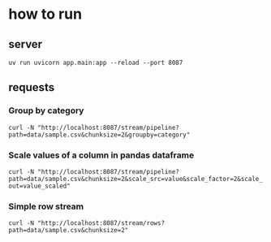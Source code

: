# how to run
## server
`uv run uvicorn app.main:app --reload --port 8087`
## requests
### Group by category
`curl -N "http://localhost:8087/stream/pipeline?path=data/sample.csv&chunksize=2&groupby=category"`
### Scale values of a column in pandas dataframe
`curl -N "http://localhost:8087/stream/pipeline?path=data/sample.csv&chunksize=2&scale_src=value&scale_factor=2&scale_out=value_scaled"`
### Simple row stream
`curl -N "http://localhost:8087/stream/rows?path=data/sample.csv&chunksize=2"`